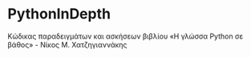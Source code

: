 # PythonInDepth
Κώδικας παραδειγμάτων και ασκήσεων βιβλίου «Η γλώσσα Python σε βάθος» - Νίκος Μ. Χατζηγιαννάκης
